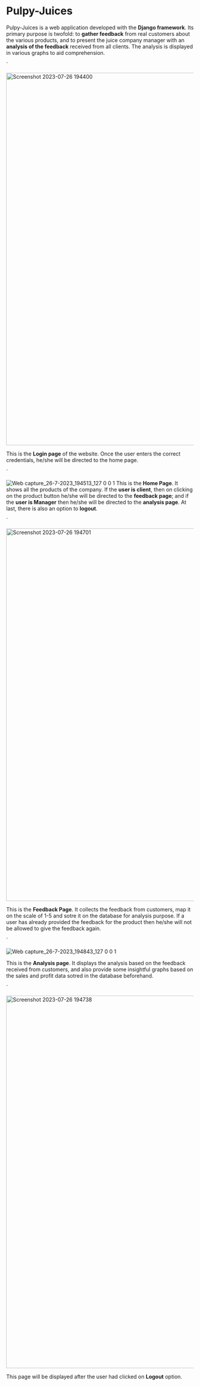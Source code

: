 # Pulpy-Juices
Pulpy-Juices is a web application developed with the **Django framework**. Its primary purpose is twofold: to **gather feedback** from real customers about the various products, and to present the juice company manager with an **analysis of the feedback** received from all clients. The analysis is displayed in various graphs to aid comprehension. 

`

<img width="1000" alt="Screenshot 2023-07-26 194400" src="https://github.com/Priya-1543/Pulpy-Juices/assets/97608679/4c18c335-5e8d-4d58-9cd5-0e8acc8df73c">

This is the **Login page** of the website. Once the user enters the correct credentials, he/she will be directed to the home page. 

`

![Web capture_26-7-2023_194513_127 0 0 1](https://github.com/Priya-1543/Pulpy-Juices/assets/97608679/ac913a96-0cb9-4e08-b048-47d49a502ddb)
This is the **Home Page**. It shows all the products of the company. If the **user is client**, then on clicking on the product button he/she will be directed to the **feedback page**; and if the **user is Manager** then he/she will be directed to the **analysis page**. At last, there is also an option to **logout**.  

`

<img width="1000" alt="Screenshot 2023-07-26 194701" src="https://github.com/Priya-1543/Pulpy-Juices/assets/97608679/22aa446d-e4df-49a1-9b72-f2a596969209">

This is the **Feedback Page**. It collects the feedback from customers, map it on the scale of 1-5 and sotre it on the database for analysis purpose. If a user has already provided the feedback for the product then he/she will not be allowed to give the feedback again. 

`

![Web capture_26-7-2023_194843_127 0 0 1](https://github.com/Priya-1543/Pulpy-Juices/assets/97608679/5fa35ccb-efee-4064-8b77-7a1fd228fcef)

This is the **Analysis page**. It displays the analysis based on the feedback received from customers, and also provide some insightful graphs based on the sales and profit data sotred in the database beforehand. 

`

<img width="1000" alt="Screenshot 2023-07-26 194738" src="https://github.com/Priya-1543/Pulpy-Juices/assets/97608679/cbd06cf3-2cc5-4ac5-895a-d566e483413c">

This page will be displayed after the user had clicked on **Logout** option. 
